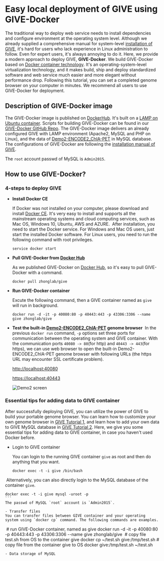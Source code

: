 # Easy local deployment of GIVE using GIVE-Docker
The traditional way to deploy web service needs to install dependencies and configure environment at the operating system level. Although we already supplied a comprehensive manual for system-level [installation of GIVE](https://github.com/Zhong-Lab-UCSD/Genomic-Interactive-Visualization-Engine/blob/master/manuals/1-installation.md), it's hard for users who lack experience in Linux administration to follow. Even for expert users, it's always annoying to do it. 
Here, we provide a modern approach to deploy GIVE, **GIVE-Docker**. We build GIVE-Docker based on [Docker container technology](https://www.docker.com/what-container). It's an operating-system-level virtualization technology, and it makes build, ship and deploy standardized software and web service much easier and more elegant without performance drop. Following this tutorial, you can set a completed genome browser on your computer in minutes. We recommend all users to use GIVE-Docker for deployment. 

## Description of GIVE-Docker image
The GIVE-Docker image is published on [DockerHub](https://hub.docker.com/r/zhonglab/give/). It's built on a [LAMP on Ubuntu container](https://hub.docker.com/r/linode/lamp/). Scripts for building GIVE-Docker can be found in our [GIVE-Docker GitHub Repo](https://github.com/Zhong-Lab-UCSD/GIVE-Docker). 
The GIVE-Docker image delivers an already configured GIVE with LAMP environment (Apache2, MySQL and PHP on Linux), and the data of [Demo2-ENCODE2_ChIA-PET](https://github.com/Zhong-Lab-UCSD/Genomic-Interactive-Visualization-Engine/tree/master/gallery/Demo2-ENCODE2_ChIA-PET) in MySQL database. The configurations of GIVE-Docker are following the [installation manual of GIVE](https://github.com/Zhong-Lab-UCSD/Genomic-Interactive-Visualization-Engine/blob/master/manuals/1-installation.md).

The `root` account passwd of MySQL is `Admin2015`.

## How to use GIVE-Docker?
### 4-steps to deploy GIVE
- **Install Docker CE**
  
  If Docker was not installed on your computer, please download and install [Docker CE]( https://www.docker.com/community-edition ). It's very easy to install and supports all the mainstream operating systems and cloud computing services, such as Mac OS, Windows 10, Ubuntu, AWS and AZURE. 
  After installation, you need to start the Docker service. For Windows and Mac OS users, just start the installed Docker software. For Linux users, you need to run the following command with root privileges. 
  ```
  service docker start
  ```
   
- **Pull GIVE-Docker from [Docker Hub](https://hub.docker.com/r/zhonglab/give/)**

  As we published GIVE-Docker on [Docker Hub](https://hub.docker.com/r/zhonglab/give/), so it's easy to pull GIVE-Docker with a command.
  ```
  docker pull zhonglab/give
  ```

- **Run GIVE-Docker container**

  Excute the following command, then a GIVE container named as `give` will run in background. 
  ```
  docker run -d -it -p 40080:80 -p 40443:443 -p 43306:3306 --name give zhonglab/give
  ```

- **Test the built-in [Demo2-ENCODE2_ChIA-PET](https://github.com/Zhong-Lab-UCSD/Genomic-Interactive-Visualization-Engine/tree/master/gallery/Demo2-ENCODE2_ChIA-PET) genome browser**
  In the previous `docker run` command, `-p` options set three ports for communication between the operating system and GIVE container. With the communication ports `40080 -> 80`(for http) and `40443 -> 443`(for https), we can use web browser to open the built-in Demo2-ENCODE2_ChIA-PET genome browser with following URLs (the https URL may encounter SSL certificate problem).
  
  [http://localhost:40080](http://localhost:40080)
  
  [https://localhost:40443](https://localhost:40443)
  
  ![Demo2 screen](https://github.com/Zhong-Lab-UCSD/Genomic-Interactive-Visualization-Engine/blob/master/gallery/Demo2-ENCODE2_ChIA-PET/GIVE_demo2_chiapet.PNG)


### Essential tips for adding data to GIVE container
After successfully deploying GIVE, you can utilize the power of GIVE to build your portable genome browser. You can learn how to customize your own genome browser in [GIVE Tutorial 1](https://github.com/frankyan/Genomic-Interactive-Visualization-Engine-1/blob/master/tutorials/1-knownCodeDataSource.md), and learn how to add your own data to GIVE MySQL database in [GIVE Tutorial 2](https://github.com/frankyan/Genomic-Interactive-Visualization-Engine-1/blob/master/tutorials/2-dataSource.md). Here, we give you some essential tips for adding data to GIVE container, in case you haven't used Docker before.
- Login to GIVE container
  
  You can login to the running GIVE container `give` as root and then do anything that you want. 
  ```
  docker exec -t -i give /bin/bash
  ```
  Alternatively, you can also directly login to the MySQL database of the container `give`.
  ```
  docker exec -t -i give mysql -uroot -p
  ``` 
  The passwd of MySQL `root` account is `Admin2015`.

- Transfer files
  You can transfer files between GIVE container and your operating system using `docker cp` command. The following commands are examples.
  
  ```
  \# run GIVE-Docker container, named as give
  docker run -d -it -p 40080:80 -p 40443:443 -p 43306:3306 --name give zhonglab/give
  \# copy file test.sh from OS to the container give
  docker cp ~/test.sh give:/tmp/test.sh
  \# copy file from the container give to OS
  docker give:/tmp/test.sh ~/test.sh
  ```
- Data storage of MySQL

